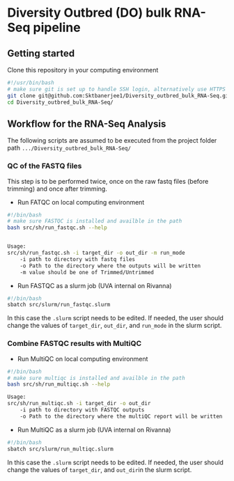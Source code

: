 # Diversity Outbred (DO) bulk RNA-Seq pipeline

## Getting started

Clone this repository in your computing environment

```bash
#!/usr/bin/bash
# make sure git is set up to handle SSH login, alternatively use HTTPS
git clone git@github.com:Sktbanerjee1/Diversity_outbred_bulk_RNA-Seq.git
cd Diversity_outbred_bulk_RNA-Seq/
```

## Workflow for the RNA-Seq Analysis

The following scripts are assumed to be executed from the project folder path `.../Diversity_outbred_bulk_RNA-Seq/`

### QC of the FASTQ files

This step is to be performed twice, once on the raw fastq files (before trimming) and once after trimming.

* Run FATQC on local computing environment

```bash
#!/bin/bash
# make sure FASTQC is installed and availble in the path
bash src/sh/run_fastqc.sh --help


Usage: 
src/sh/run_fastqc.sh -i target_dir -o out_dir -m run_mode
    -i path to directory with fastq files
    -o Path to the directory where the outputs will be written
    -m value should be one of Trimmed/Untrimmed
```

* Run FASTQC as a slurm job (UVA internal on Rivanna)

```bash
#!/bin/bash
sbatch src/slurm/run_fastqc.slurm
```
In this case the `.slurm` script needs to be edited. If needed, the user should change the values of  `target_dir`, `out_dir`, and `run_mode` in the slurm script.

### Combine FASTQC results with MultiQC

* Run MultiQC on local computing environment

```bash
#!/bin/bash
# make sure multiqc is installed and availble in the path
bash src/sh/run_multiqc.sh --help

Usage: 
src/sh/run_multiqc.sh -i target_dir -o out_dir
    -i path to directory with FASTQC outputs
    -o Path to the directory where the multiQC report will be written
```
    
* Run MultiQC as a slurm job (UVA internal on Rivanna)

```bash
#!/bin/bash
sbatch src/slurm/run_multiqc.slurm
```
In this case the `.slurm` script needs to be edited. If needed, the user should change the values of  `target_dir`, and `out_dir`in the slurm script.
